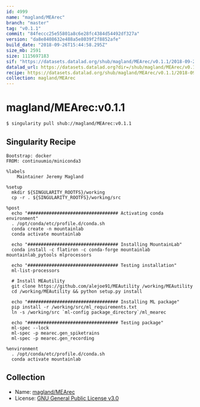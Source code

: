 ```yaml
---
id: 4999
name: "magland/MEArec"
branch: "master"
tag: "v0.1.1"
commit: "84feccc25e55801a8c6e28fc4384d54492df327a"
version: "da8e8408632e488a5e8039f2f8852afe"
build_date: "2018-09-26T15:44:58.295Z"
size_mb: 2591
size: 1115697183
sif: "https://datasets.datalad.org/shub/magland/MEArec/v0.1.1/2018-09-26-84feccc2-da8e8408/da8e8408632e488a5e8039f2f8852afe.simg"
datalad_url: https://datasets.datalad.org?dir=/shub/magland/MEArec/v0.1.1/2018-09-26-84feccc2-da8e8408/
recipe: https://datasets.datalad.org/shub/magland/MEArec/v0.1.1/2018-09-26-84feccc2-da8e8408/Singularity
collection: magland/MEArec
---
```


# magland/MEArec:v0.1.1

```bash
$ singularity pull shub://magland/MEArec:v0.1.1
```

## Singularity Recipe

```singularity
Bootstrap: docker
FROM: continuumio/miniconda3

%labels
    Maintainer Jeremy Magland

%setup
  mkdir ${SINGULARITY_ROOTFS}/working
  cp -r . ${SINGULARITY_ROOTFS}/working/src

%post
  echo "################################## Activating conda environment"
  . /opt/conda/etc/profile.d/conda.sh
  conda create -n mountainlab
  conda activate mountainlab

  echo "################################## Installing MountainLab"
  conda install -c flatiron -c conda-forge mountainlab mountainlab_pytools mlprocessors

  echo "################################## Testing installation"
  ml-list-processors

  # Install MEAutility
  git clone https://github.com/alejoe91/MEAutility /working/MEAutility
  cd /working/MEAutility && python setup.py install

  echo "################################## Installing ML package"
  pip install -r /working/src/ml_requirements.txt
  ln -s /working/src `ml-config package_directory`/ml_mearec

  echo "################################## Testing package"
  ml-spec --lock
  ml-spec -p mearec.gen_spiketrains
  ml-spec -p mearec.gen_recording

%environment
  . /opt/conda/etc/profile.d/conda.sh
  conda activate mountainlab
```

## Collection

 - Name: [magland/MEArec](https://github.com/magland/MEArec)
 - License: [GNU General Public License v3.0](https://api.github.com/licenses/gpl-3.0)

